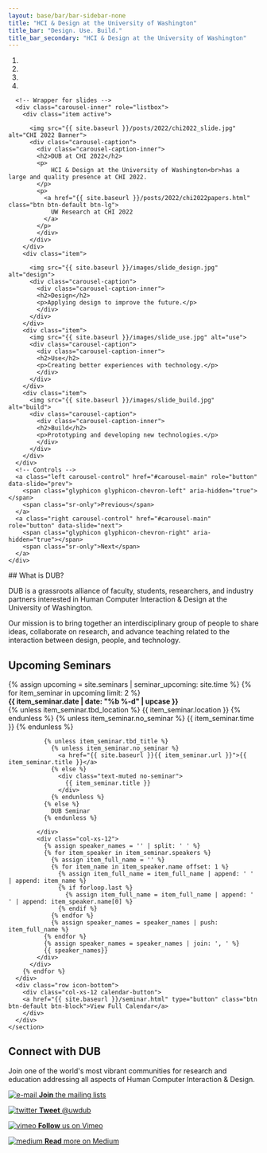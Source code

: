 ```yaml
---
layout: base/bar/bar-sidebar-none
title: "HCI & Design at the University of Washington"
title_bar: "Design. Use. Build."
title_bar_secondary: "HCI & Design at the University of Washington"
---
```


<!-- Carousel -->
<div class="row" id="carousel">
  <div class="col-md-12">
    <div id="carousel-main" class="carousel slide" data-ride="carousel" data-interval="10000">
      <!-- Indicators -->
      <ol class="carousel-indicators">
        <li data-target="#carousel-main" data-slide-to="0" class="active"></li>
        <li data-target="#carousel-main" data-slide-to="1"></li>
        <li data-target="#carousel-main" data-slide-to="2"></li>              
        <li data-target="#carousel-main" data-slide-to="3"></li>        
      </ol>

      <!-- Wrapper for slides -->
      <div class="carousel-inner" role="listbox">
        <div class="item active">
        
          <img src="{{ site.baseurl }}/posts/2022/chi2022_slide.jpg" alt="CHI 2022 Banner">
          <div class="carousel-caption">
            <div class="carousel-caption-inner">
            <h2>DUB at CHI 2022</h2>
            <p>
                HCI & Design at the University of Washington<br>has a large and quality presence at CHI 2022.
            </p>
            <p>
              <a href="{{ site.baseurl }}/posts/2022/chi2022papers.html" class="btn btn-default btn-lg">
                UW Research at CHI 2022
              </a>
            </p>
            </div>
          </div>
        </div>
        <div class="item">
        
          <img src="{{ site.baseurl }}/images/slide_design.jpg" alt="design">
          <div class="carousel-caption">
            <div class="carousel-caption-inner">
            <h2>Design</h2>
            <p>Applying design to improve the future.</p>
            </div>
          </div>
        </div>
        <div class="item">
          <img src="{{ site.baseurl }}/images/slide_use.jpg" alt="use">
          <div class="carousel-caption">
            <div class="carousel-caption-inner">
            <h2>Use</h2>
            <p>Creating better experiences with technology.</p>
            </div>
          </div>
        </div>
        <div class="item">
          <img src="{{ site.baseurl }}/images/slide_build.jpg" alt="build">
          <div class="carousel-caption">
            <div class="carousel-caption-inner">
            <h2>Build</h2>
            <p>Prototyping and developing new technologies.</p>
            </div>
          </div>
        </div>       
      </div>
      <!-- Controls -->
      <a class="left carousel-control" href="#carousel-main" role="button" data-slide="prev">
        <span class="glyphicon glyphicon-chevron-left" aria-hidden="true"></span>
        <span class="sr-only">Previous</span>
      </a>
      <a class="right carousel-control" href="#carousel-main" role="button" data-slide="next">
        <span class="glyphicon glyphicon-chevron-right" aria-hidden="true"></span>
        <span class="sr-only">Next</span>
      </a>
    </div>
  </div>
</div>
<!-- Carousel End -->

<!-- Footer -->
<div class="row" id="footer">
  <div class="col-md-4 footer-panel">
    <section class="footer-content">
      <div markdown="block">
## What is DUB?

DUB is a grassroots alliance of faculty, students, researchers, and
industry partners interested in Human Computer Interaction & Design at the 
University of Washington. 

Our mission is to bring together an interdisciplinary group of people to share ideas, 
collaborate on research, and advance teaching related to the interaction between design, people, and technology.

</div>
    </section>
  </div>
  <div class="col-md-4 footer-panel">
    <section class="footer-content">
      <h2>Upcoming Seminars</h2>
      <div class="calendar-feed">
        {% assign upcoming = site.seminars | seminar_upcoming: site.time %}
        {% for item_seminar in upcoming limit: 2 %}
          <div class="row upcomingseminar">
            <div class="col-xs-4">
              <strong>{{ item_seminar.date | date: "%b %-d" | upcase }}</strong>
            </div>
            <div class="col-xs-8 text-right">
              {% unless item_seminar.tbd_location %}
                {{ item_seminar.location }}
              {% endunless %}
              {% unless item_seminar.no_seminar %}
                {{ item_seminar.time }}
              {% endunless %}
            </div>
            <div class="col-xs-12">

              {% unless item_seminar.tbd_title %}
                {% unless item_seminar.no_seminar %}
                  <a href="{{ site.baseurl }}{{ item_seminar.url }}">{{ item_seminar.title }}</a>
                {% else %}
                  <div class="text-muted no-seminar">
                    {{ item_seminar.title }}
                  </div>
                {% endunless %}
              {% else %}
                DUB Seminar
              {% endunless %}

            </div>
            <div class="col-xs-12">
              {% assign speaker_names = '' | split: ' ' %}
              {% for item_speaker in item_seminar.speakers %}
                {% assign item_full_name = '' %}
                {% for item_name in item_speaker.name offset: 1 %}
                  {% assign item_full_name = item_full_name | append: ' ' | append: item_name %}
                  {% if forloop.last %}
                    {% assign item_full_name = item_full_name | append: ' ' | append: item_speaker.name[0] %}
                  {% endif %}
                {% endfor %}
                {% assign speaker_names = speaker_names | push: item_full_name %}
              {% endfor %}
              {% assign speaker_names = speaker_names | join: ', ' %}
              {{ speaker_names}}
            </div>
          </div>
        {% endfor %}
      </div>
      <div class="row icon-bottom">
        <div class="col-xs-12 calendar-button">
        <a href="{{ site.baseurl }}/seminar.html" type="button" class="btn btn-default btn-block">View Full Calendar</a>
        </div>
      </div>
    </section>
  </div>
  <div class="col-md-4 footer-panel">
    <section class="footer-content">
      <h2>Connect with DUB</h2>
      <p class="connect-text">Join one of the world's most vibrant communities for research and education addressing all aspects of Human Computer Interaction & Design.</p>
      <div class="icon-bottom">
        <a href="{{ site.baseurl }}/gettinginvolved.html#tab_mailing_lists">
          <p>
            <img src="{{ site.baseurl }}/images/connect_email.png" class="connecticon" alt="e-mail">
            <span class="icon-link-text"><strong>Join</strong> the mailing lists</span>
          </p>
        </a>
        <a href="http://twitter.com/#!/uwdub">
          <p>
            <img src="{{ site.baseurl }}/images/connect_twitter.png" class="connecticon" alt="twitter">
            <span class="icon-link-text"><strong>Tweet</strong> @uwdub</span>
          </p>
        </a>
        <a href="http://vimeo.com/designusebuild">
          <p>
            <img src="{{ site.baseurl }}/images/connect_vimeo.png" class="connecticon" alt="vimeo">
            <span class="icon-link-text"><strong>Follow</strong> us on Vimeo</span>
          </p>
        </a>
        <a href="https://medium.com/hci-design-at-uw">
          <p>
            <img src="{{ site.baseurl }}/images/connect_medium.png" class="connecticon" alt="medium">
            <span class="icon-link-text"><strong>Read</strong> more on Medium</span>
          </p>
        </a>
      </div>
    </section>
  </div>
</div>
<!-- Footer End -->
